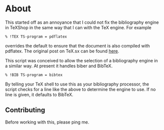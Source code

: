 # About

This started off as an annoyance that I could not fix the bibliography engine
in TeXShop in the same way that I can with the TeX engine. For example

`% !TEX TS-program = pdflatex`

overrides the default to ensure that the document is also compiled with 
pdflatex. The original post on TeX.sx can be found [here](http://tex.stackexchange.com/q/38348/9043).

This script was conceived to allow the selection of a bibliography engine
in a similar way. At present it handles biber and BibTeX.

`% !BIB TS-program = bibtex`

By telling your TeX shell to use this as your bibliography processor, the script
checks for a line like the above to determine the engine to use. If no line is
given, it defaults to BibTeX.

## Contributing

Before working with this, please ping me.
